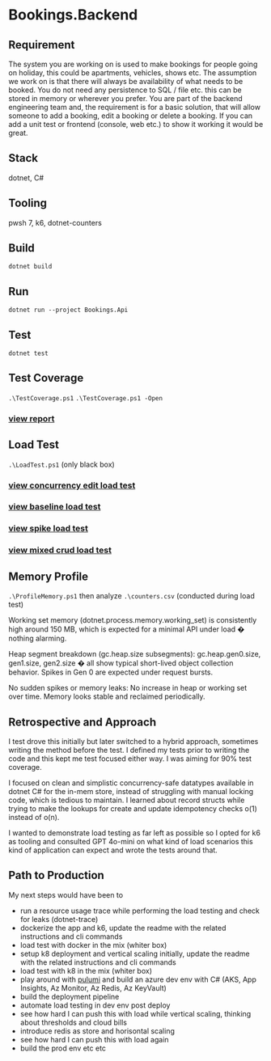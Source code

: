 # Bookings.Backend
## Requirement
The system you are working on is used to make bookings for people going on holiday, this could be
apartments, vehicles, shows etc. The assumption we work on is that there will always be availability of
what needs to be booked. You do not need any persistence to SQL / file etc. this can be stored in
memory or wherever you prefer. You are part of the backend engineering team and, the requirement is
for a basic solution, that will allow someone to add a booking, edit a booking or delete a booking. If you
can add a unit test or frontend (console, web etc.) to show it working it would be great.

## Stack
dotnet, C#

## Tooling
pwsh 7, k6, dotnet-counters

## Build
`dotnet build`

## Run
`dotnet run --project Bookings.Api`

## Test
`dotnet test`

## Test Coverage
`.\TestCoverage.ps1`
`.\TestCoverage.ps1 -Open`
### [view report](https://pierregeldenhuys.github.io/Bookings.Backend/)

## Load Test
`.\LoadTest.ps1`
(only black box)
### [view concurrency edit load test](https://pierregeldenhuys.github.io/Bookings.Backend/Concurrent_Edit_Test.html)
### [view baseline load test](https://pierregeldenhuys.github.io/Bookings.Backend/Baseline_Load_Test.html)
### [view spike load test](https://pierregeldenhuys.github.io/Bookings.Backend/Spike_Load_Test.html)
### [view mixed crud load test](https://pierregeldenhuys.github.io/Bookings.Backend/Mixed_CRUD_Load_Test.html)

## Memory Profile
`.\ProfileMemory.ps1` then analyze `.\counters.csv`
(conducted during load test)

Working set memory (dotnet.process.memory.working_set) is consistently high
around 150 MB, which is expected for a minimal API under load � nothing alarming.

Heap segment breakdown (gc.heap.size subsegments):
gc.heap.gen0.size, gen1.size, gen2.size � all show typical short-lived object collection behavior.
Spikes in Gen 0 are expected under request bursts.

No sudden spikes or memory leaks:
No increase in heap or working set over time.
Memory looks stable and reclaimed periodically.

## Retrospective and Approach
I test drove this initially but later switched to a hybrid approach, sometimes writing the method before the test. 
I defined my tests prior to writing the code and this kept me test focused either way.
I was aiming for 90% test coverage.

I focused on clean and simplistic concurrency-safe datatypes available in dotnet C# for the in-mem store, instead of struggling with manual locking code, which is tedious to maintain.
I learned about record structs while trying to make the lookups for create and update idempotency checks o(1) instead of o(n).

I wanted to demonstrate load testing as far left as possible so I opted for k6 as tooling and consulted GPT 4o-mini on what kind of load scenarios this kind of application can expect and wrote the tests around that.

## Path to Production
My next steps would have been to 
- run a resource usage trace while performing the load testing and check for leaks (dotnet-trace)
- dockerize the app and k6, update the readme with the related instructions and cli commands
- load test with docker in the mix (whiter box)
- setup k8 deployment and vertical scaling initially, update the readme with the related instructions and cli commands
- load test with k8 in the mix (whiter box)
- play around with [pulumi](https://www.pulumi.com/) and build an azure dev env with C# (AKS, App Insights, Az Monitor, Az Redis, Az KeyVault)
- build the deployment pipeline
- automate load testing in dev env post deploy
- see how hard I can push this with load while vertical scaling, thinking about thresholds and cloud bills
- introduce redis as store and horisontal scaling
- see how hard I can push this with load again
- build the prod env etc etc